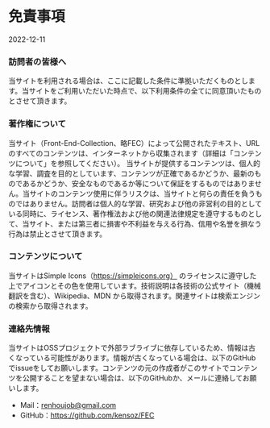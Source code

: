 # 免責事項

2022-12-11



### 訪問者の皆様へ

当サイトを利用される場合は、ここに記載した条件に準拠いただくものとします。当サイトをご利用いただいた時点で、以下利用条件の全てに同意頂いたものとさせて頂きます。



### 著作権について

当サイト（Front-End-Collection、略FEC）によって公開されたテキスト、URLのすべてのコンテンツは、インターネットから収集されます（詳細は「コンテンツについて」を参照してください）。  当サイトが提供するコンテンツは、個人的な学習、調査を目的としています、コンテンツが正確であるかどうか、最新のものであるかどうか、安全なものであるか等について保証をするものではありません。当サイトのコンテンツ使用に伴うリスクは、当サイトと何らの責任を負うものではありません。訪問者は個人的な学習、研究および他の非営利の目的としている同時に、ライセンス、著作権法および他の関連法律規定を遵守するものとして、当サイト、または第三者に損害や不利益を与える行為、信用や名誉を損なう行為は禁止とさせて頂きます。



### コンテンツについて

当サイトはSimple Icons（https://simpleicons.org）  のライセンスに遵守した上でアイコンとその色を使用しています。技術説明は各技術の公式サイト（機械翻訳を含む）、Wikipedia、MDN  から取得されます。関連サイトは検索エンジンの検索から取得されます。



### 連絡先情報

当サイトはOSSプロジェクトで外部ラブライブに依存しているため、情報は古くなっている可能性があります。情報が古くなっている場合は、以下のGitHubでissueをしてお願いします。コンテンツの元の作成者がこのサイトでコンテンツを公開することを望まない場合は、以下のGitHubか、メールに連絡してお願いします。

- Mail：renhoujob@gmail.com
- GitHub：https://github.com/kensoz/FEC